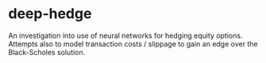 # deep-hedge
An investigation into use of neural networks for hedging equity options. Attempts also to model transaction costs / slippage to gain an edge over the Black-Scholes solution.
